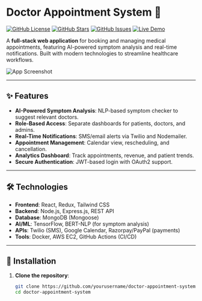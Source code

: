# Doctor Appointment System 🏥

[![GitHub License](https://img.shields.io/github/license/yourusername/doctor-appointment-system)](https://github.com/yourusername/doctor-appointment-system/blob/main/LICENSE)
[![GitHub Stars](https://img.shields.io/github/stars/yourusername/doctor-appointment-system)](https://github.com/yourusername/doctor-appointment-system/stargazers)
[![GitHub Issues](https://img.shields.io/github/issues/yourusername/doctor-appointment-system)](https://github.com/yourusername/doctor-appointment-system/issues)
[![Live Demo](https://img.shields.io/badge/demo-live-green)](https://your-demolink.com)

A **full-stack web application** for booking and managing medical appointments, featuring AI-powered symptom analysis and real-time notifications. Built with modern technologies to streamline healthcare workflows.

![App Screenshot](/screenshots/dashboard.png) <!-- Add your own screenshot path -->

---

## ✨ Features

- **AI-Powered Symptom Analysis**: NLP-based symptom checker to suggest relevant doctors.
- **Role-Based Access**: Separate dashboards for patients, doctors, and admins.
- **Real-Time Notifications**: SMS/email alerts via Twilio and Nodemailer.
- **Appointment Management**: Calendar view, rescheduling, and cancellation.
- **Analytics Dashboard**: Track appointments, revenue, and patient trends.
- **Secure Authentication**: JWT-based login with OAuth2 support.

---

## 🛠️ Technologies

- **Frontend**: React, Redux, Tailwind CSS
- **Backend**: Node.js, Express.js, REST API
- **Database**: MongoDB (Mongoose)
- **AI/ML**: TensorFlow, BERT-NLP (for symptom analysis)
- **APIs**: Twilio (SMS), Google Calendar, Razorpay/PayPal (payments)
- **Tools**: Docker, AWS EC2, GitHub Actions (CI/CD)

---

## 🚀 Installation

1. **Clone the repository**:
   ```bash
   git clone https://github.com/yourusername/doctor-appointment-system.git
   cd doctor-appointment-system
